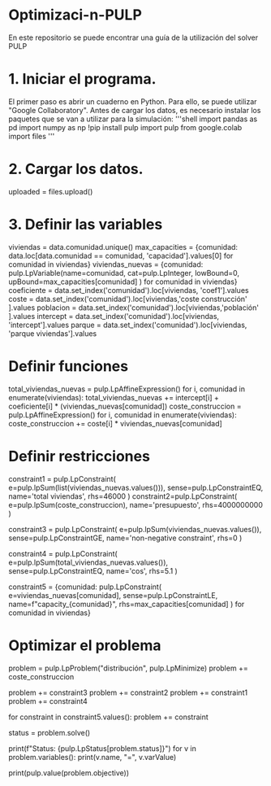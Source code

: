 # Optimizaci-n-PULP
En este repositorio se puede encontrar una guía de la utilización del solver PULP

# 1. Iniciar el programa.
El primer paso es abrir un cuaderno en Python. Para ello, se puede utilizar "Google Collaboratory".
Antes de cargar los datos, es necesario instalar los paquetes que se van a utilizar para la simulación:
'''shell
import pandas as pd
import numpy as np
!pip install pulp
import pulp
from google.colab import files
'''

# 2. Cargar los datos.
uploaded = files.upload()

# 3. Definir las variables
viviendas = data.comunidad.unique()
max_capacities = {comunidad: data.loc[data.comunidad == comunidad, 'capacidad'].values[0] for comunidad in viviendas}
viviendas_nuevas = {comunidad: pulp.LpVariable(name=comunidad, cat=pulp.LpInteger, lowBound=0, upBound=max_capacities[comunidad] ) for comunidad in viviendas}
coeficiente = data.set_index('comunidad').loc[viviendas, 'coef1'].values
coste = data.set_index('comunidad').loc[viviendas,'coste construcción' ].values
poblacion = data.set_index('comunidad').loc[viviendas,'población' ].values
intercept = data.set_index('comunidad').loc[viviendas, 'intercept'].values
parque = data.set_index('comunidad').loc[viviendas, 'parque viviendas'].values

# Definir funciones
total_viviendas_nuevas = pulp.LpAffineExpression()
for i, comunidad in enumerate(viviendas):
    total_viviendas_nuevas += intercept[i] + coeficiente[i] * (viviendas_nuevas[comunidad])
coste_construccion = pulp.LpAffineExpression()
for i, comunidad in enumerate(viviendas):
    coste_construccion +=  coste[i] * viviendas_nuevas[comunidad]


# Definir restricciones
constraint1 = pulp.LpConstraint(
    e=pulp.lpSum(list(viviendas_nuevas.values())),
    sense=pulp.LpConstraintEQ,
    name='total viviendas',
    rhs=46000
)
constraint2=pulp.LpConstraint(
    e=pulp.lpSum(coste_construccion),
    name='presupuesto',
    rhs=4000000000
)

constraint3 = pulp.LpConstraint(
    e=pulp.lpSum(viviendas_nuevas.values()),
    sense=pulp.LpConstraintGE, 
    name='non-negative constraint',
    rhs=0
)

constraint4 = pulp.LpConstraint(
    e=pulp.lpSum(total_viviendas_nuevas.values()),
    sense=pulp.LpConstraintEQ, 
    name='cos',
    rhs=5.1
)

constraint5 = {comunidad: pulp.LpConstraint(
    e=viviendas_nuevas[comunidad],
    sense=pulp.LpConstraintLE,
    name=f"capacity_{comunidad}",
    rhs=max_capacities[comunidad]
) for comunidad in viviendas}

# Optimizar el problema
problem = pulp.LpProblem("distribución", pulp.LpMinimize)
problem += coste_construccion


problem += constraint3
problem += constraint2
problem += constraint1
problem += constraint4

for constraint in constraint5.values():
    problem += constraint

status = problem.solve()

print(f"Status: {pulp.LpStatus[problem.status]}")
for v in problem.variables():
    print(v.name, "=", v.varValue)
    
print(pulp.value(problem.objective))

